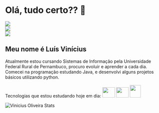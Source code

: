 <h1>Olá, tudo certo?? 👋</h1>
<div>
         <a href="https://www.instagram.com/_lsvinicius/" target="_blank"><img  src="https://img.shields.io/badge/Instagram-E4405F?style=for-the-badge&logo=instagram&logoColor=white"></a><br>
         <a href="https://www.linkedin.com/in/vin%C3%ADcius-oliveira-0b72092a9/" target="_blank"><img src="https://img.shields.io/badge/LinkedIn-0077B5?style=for-the-badge&logo=linkedin&logoColor=white"></a><br>
         <a href="mailto:vxnxciuss@gmail.com" target="_blank"><img src="https://img.shields.io/badge/Gmail-D14836?style=for-the-badge&logo=gmail&logoColor=white"></a>
</div>
<h2>Meu nome é Luís Vinícius</h2>
Atualmente estou cursando Sistemas de Informação pela Universidade Federal Rural de Pernambuco, procuro evoluir e aprender a cada dia.
Comecei na programação estudando Java, e desenvolvi alguns projetos básicos utilizando python.
<br>
Tecnologias que estou estudando hoje em dia:

<div style="display: inline-block"><br>
         <img height=33 width=40 src="https://cdn.jsdelivr.net/gh/devicons/devicon/icons/html5/html5-original.svg" />
         <img height=33 width=40 src="https://cdn.jsdelivr.net/gh/devicons/devicon/icons/css3/css3-original.svg" />
         <img height=40 width=35 src="https://cdn.jsdelivr.net/gh/devicons/devicon/icons/mysql/mysql-original-wordmark.svg" />
</div><br>

<div align="left">
  
![Vinicius Oliveira Stats](https://github-readme-stats.vercel.app/api?username=viniciussoliveira1&show_icons=true&bg_color=00000000)
  
 </div>



          



          
